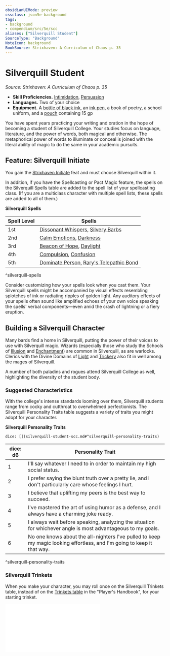 ```yaml
---
obsidianUIMode: preview
cssclass: json5e-background
tags:
- background
- compendium/src/5e/scc
aliases: ["Silverquill Student"]
SourceType: "Background"
NoteIcon: background
BookSource: Strixhaven: A Curriculum of Chaos p. 35
---
```

# Silverquill Student
*Source: Strixhaven: A Curriculum of Chaos p. 35*  

- **Skill Proficiencies.** [Intimidation](/2-Mechanics/CLI/rules/skills.md#Intimidation), [Persuasion](/2-Mechanics/CLI/rules/skills.md#Persuasion)  
- **Languages.** Two of your choice  
- **Equipment.** A [bottle of black ink](/2-Mechanics/CLI/items/ink-1-ounce-bottle.md), an [ink pen](/2-Mechanics/CLI/items/ink-pen.md), a book of poetry, a school uniform, and a [pouch](/2-Mechanics/CLI/items/pouch.md) containing 15 gp  

You have spent years practicing your writing and oration in the hope of becoming a student of Silverquill College. Your studies focus on language, literature, and the power of words, both magical and otherwise. The metaphorical power of words to illuminate or conceal is joined with the literal ability of magic to do the same in your academic pursuits.

## Feature: Silverquill Initiate

You gain the [Strixhaven Initiate](/2-Mechanics/CLI/feats/strixhaven-initiate-scc.md) feat and must choose Silverquill within it.

In addition, if you have the Spellcasting or Pact Magic feature, the spells on the Silverquill Spells table are added to the spell list of your spellcasting class. (If you are a multiclass character with multiple spell lists, these spells are added to all of them.)

**Silverquill Spells**

| Spell Level | Spells |
|-------------|--------|
| 1st | [Dissonant Whispers](/2-Mechanics/CLI/spells/dissonant-whispers.md), [Silvery Barbs](/2-Mechanics/CLI/spells/silvery-barbs-scc.md) |
| 2nd | [Calm Emotions](/2-Mechanics/CLI/spells/calm-emotions.md), [Darkness](/2-Mechanics/CLI/spells/darkness.md) |
| 3rd | [Beacon of Hope](/2-Mechanics/CLI/spells/beacon-of-hope.md), [Daylight](/2-Mechanics/CLI/spells/daylight.md) |
| 4th | [Compulsion](/2-Mechanics/CLI/spells/compulsion.md), [Confusion](/2-Mechanics/CLI/spells/confusion.md) |
| 5th | [Dominate Person](/2-Mechanics/CLI/spells/dominate-person.md), [Rary's Telepathic Bond](/2-Mechanics/CLI/spells/rarys-telepathic-bond.md) |
^silverquill-spells

Consider customizing how your spells look when you cast them. Your Silverquill spells might be accompanied by visual effects resembling splotches of ink or radiating ripples of golden light. Any auditory effects of your spells often sound like amplified echoes of your own voice speaking the spells' verbal components—even amid the crash of lightning or a fiery eruption.

## Building a Silverquill Character

Many bards find a home in Silverquill, putting the power of their voices to use with Silverquill magic. Wizards (especially those who study the Schools of [Illusion](/2-Mechanics/CLI/classes/wizard-school-of-illusion.md) and [Enchantment](/2-Mechanics/CLI/classes/wizard-school-of-enchantment.md)) are common in Silverquill, as are warlocks. Clerics with the Divine Domains of [Light](/2-Mechanics/CLI/classes/cleric-light-domain.md) and [Trickery](/2-Mechanics/CLI/classes/cleric-trickery-domain.md) also fit in well among the mages of Silverquill.

A number of both paladins and rogues attend Silverquill College as well, highlighting the diversity of the student body.

### Suggested Characteristics

With the college's intense standards looming over them, Silverquill students range from cocky and cutthroat to overwhelmed perfectionists. The Silverquill Personality Traits table suggests a variety of traits you might adopt for your character.

**Silverquill Personality Traits**

`dice: [](silverquill-student-scc.md#^silverquill-personality-traits)`

| dice: d6 | Personality Trait |
|----------|-------------------|
| 1 | I'll say whatever I need to in order to maintain my high social status. |
| 2 | I prefer saying the blunt truth over a pretty lie, and I don't particularly care whose feelings I hurt. |
| 3 | I believe that uplifting my peers is the best way to succeed. |
| 4 | I've mastered the art of using humor as a defense, and I always have a charming joke ready. |
| 5 | I always wait before speaking, analyzing the situation for whichever angle is most advantageous to my goals. |
| 6 | No one knows about the all-nighters I've pulled to keep my magic looking effortless, and I'm going to keep it that way. |
^silverquill-personality-traits

### Silverquill Trinkets

When you make your character, you may roll once on the Silverquill Trinkets table, instead of on the [Trinkets table](/2-Mechanics/CLI/items/trinket.md) in the "Player's Handbook", for your starting trinket.

![Silverquill Trinkets](/2-Mechanics/CLI/tables/silverquill-trinkets-scc.md)
